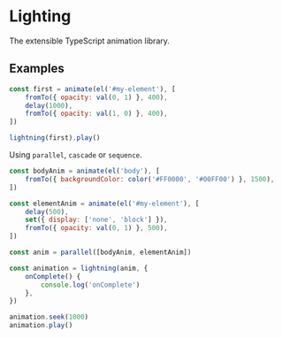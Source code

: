 # Lighting

The extensible TypeScript animation library.

## Examples

```js
const first = animate(el('#my-element'), [
    fromTo({ opacity: val(0, 1) }, 400),
    delay(1000),
    fromTo({ opacity: val(1, 0) }, 400),
])

lightning(first).play()
```

Using `parallel`, `cascade` or `sequence`.

```js
const bodyAnim = animate(el('body'), [
    fromTo({ backgroundColor: color('#FF0000', '#00FF00') }, 1500),
])

const elementAnim = animate(el('#my-element'), [
    delay(500),
    set({ display: ['none', 'block'] }),
    fromTo({ opacity: val(0, 1) }, 500),
])

const anim = parallel([bodyAnim, elementAnim])

const animation = lightning(anim, {
    onComplete() {
        console.log('onComplete')
    },
})

animation.seek(1000)
animation.play()
```
